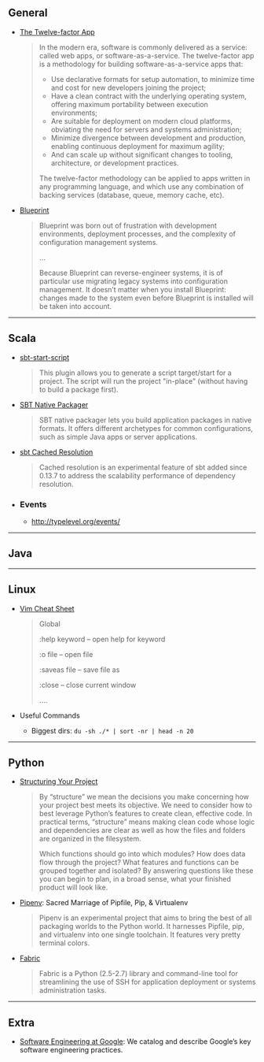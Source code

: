 ## General

 - [The Twelve-factor App](https://12factor.net/)
 
   >In the modern era, software is commonly delivered as a service: called web apps, or software-as-a-service. The twelve-factor app is a methodology for building software-as-a-service apps that:
   >
   > - Use declarative formats for setup automation, to minimize time and cost for new developers joining the project;
   > - Have a clean contract with the underlying operating system, offering maximum portability between execution environments;
   > - Are suitable for deployment on modern cloud platforms, obviating the need for servers and systems administration;
   > - Minimize divergence between development and production, enabling continuous deployment for maximum agility;
   > - And can scale up without significant changes to tooling, architecture, or development practices.
   >
   >The twelve-factor methodology can be applied to apps written in any programming language, and which use any combination of backing services (database, queue, memory cache, etc).
   
 - [Blueprint](http://devstructure.com/blueprint/)
 
   >Blueprint was born out of frustration with development environments, deployment processes, and the complexity of configuration management systems.
   >
   >...
   >
   >Because Blueprint can reverse-engineer systems, it is of particular use migrating legacy systems into configuration management. It doesn’t matter when you install Blueprint: changes made to the system even before Blueprint is installed will be taken into account.

-----

## Scala

 - [sbt-start-script](https://github.com/sbt/sbt-start-script)
 
   >This plugin allows you to generate a script target/start for a project. The script will run the project "in-place" (without having to build a package first).
 
 - [SBT Native Packager](https://github.com/sbt/sbt-native-packager)
 
   >SBT native packager lets you build application packages in native formats. It offers different archetypes for common configurations, such as simple Java apps or server applications.
 
 - [sbt Cached Resolution](http://www.scala-sbt.org/0.13/docs/Cached-Resolution.html)
 
   >Cached resolution is an experimental feature of sbt added since 0.13.7 to address the scalability performance of dependency resolution.

 - ### Events
   - http://typelevel.org/events/

-----

## Java

-----

## Linux

 - [Vim Cheat Sheet](https://www.linuxtrainingacademy.com/vim-cheat-sheet/)
 
   >Global
   >
   >:help keyword – open help for keyword
   >
   >:o file – open file
   >
   >:saveas file – save file as
   >
   >:close – close current window
   >
   >....

 - Useful Commands
 
   - Biggest dirs: `du -sh ./* | sort -nr | head -n 20`
-----

## Python

 - [Structuring Your Project](http://docs.python-guide.org/en/latest/writing/structure/)
 
   >By “structure” we mean the decisions you make concerning how your project best meets its objective. We need to consider how to best leverage Python’s features to create clean, effective code. In practical terms, “structure” means making clean code whose logic and dependencies are clear as well as how the files and folders are organized in the filesystem.
   >
   >Which functions should go into which modules? How does data flow through the project? What features and functions can be grouped together and isolated? By answering questions like these you can begin to plan, in a broad sense, what your finished product will look like.

 - [Pipenv](http://docs.pipenv.org/en/latest/): Sacred Marriage of Pipfile, Pip, & Virtualenv
 
   > Pipenv is an experimental project that aims to bring the best of all packaging worlds to the Python world. It harnesses Pipfile, pip, and virtualenv into one single toolchain. It features very pretty terminal colors.
   
 - [Fabric](http://docs.fabfile.org/en/1.13/tutorial.html)
 
   >Fabric is a Python (2.5-2.7) library and command-line tool for streamlining the use of SSH for application deployment or systems administration tasks.


-----

## Extra

 - [Software Engineering at Google](https://arxiv.org/ftp/arxiv/papers/1702/1702.01715.pdf): We catalog and describe Google’s key software engineering practices.

